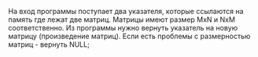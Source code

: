 На вход программы поступает два указателя, которые ссылаются на память где лежат две матриц. Матрицы имеют размер MxN и NxM соответственно.
Из программы нужно вернуть указатель на новую матрицу (произведение матриц). Если есть проблемы с размерностью матриц - вернуть NULL;


